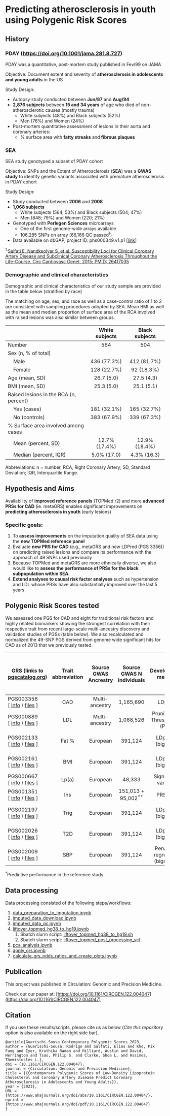 # Predicting atherosclerosis in youth using Polygenic Risk Scores

## History

### PDAY (https://doi.org/10.1001/jama.281.8.727)

PDAY was a quantitative, post-mortem study published in Fev/99 on JAMA

Objective: Document extent and severity of **atherosclerosis in adolescents and young adults** in the US

Study Design:

 - Autopsy study conducted between **Jun/87** and **Aug/94**
 - **2,876 subjects** between **15 and 34 years** of age who died of non-atherosclerotic causes (mostly trauma)
   - White subjects (48%) and Black subjects (52%)
   - Men (76%) and Women (24%)
 - Post-mortem quantitative assessment of lesions in their aorta and coronary arteries:
   - % surface area with **fatty streaks** and **fibrous plaques**

### SEA 
 
SEA study genotyped a subset of PDAY cohort

Objective: 
SNPs and the Extent of Atherosclerosis (**SEA**) was a **GWAS study** to identify genetic variants associated with premature atherosclerosis in PDAY cohort

Study Design:
 - Study conducted between **2006** and **2008**
 - **1,068 subjects**
   - White subjects (564; 53%) and Black subjects (504; 47%)
   - Men (848; 79%) and Women (220; 21%)
 - Genotyped with **Perlegen Sciences** microarrays
   - One of the first genome-wide arrays available
   - 106,285 SNPs on array (66,166 QC passed<sup>1</sup>)
 - Data available on dbGAP, project ID: phs000349.v1.p1 [[link](https://www.ncbi.nlm.nih.gov/projects/gap/cgi-bin/study.cgi?study_id=phs000349.v1.p1&phv=159038&phd=3526&pha=&pht=2191&phvf=&phdf=&phaf=&phtf=&dssp=1&consent=&temp=1)]
 
<sup>1.</sup>[Salfati E, Nandkeolyar S, et al. Susceptibility Loci for Clinical Coronary Artery Disease and Subclinical Coronary Atherosclerosis Throughout the Life-Course. Circ Cardiovasc Genet. 2015; PMID: 26417035](https://doi.org/10.1161/CIRCGENETICS.114.001071)

 ### Demographic and clinical characteristics

 Demographic and clinical characteristics of our study sample are provided in the table below (stratified by race)

 The matching on age, sex, and race as well as a case-control ratio of 1 to 2 are consistent with sampling procedures adopted by SEA. 
 Mean BMI as well as the mean and median proportion of surface area of the RCA involved with raised lesions was also similar between groups.  

 |                                               | White subjects | Black subjects |
 | --------------------------------------------- | :------------: | :------------: |
 | Number                                        | 564            | 504            | 
 | Sex (n, % of total)                           |                |                | 
 | &nbsp;&nbsp;&nbsp;&nbsp;Male                  | 436 (77.3%)    | 412 (81.7%)    |
 | &nbsp;&nbsp;&nbsp;&nbsp;Female                | 128 (22.7%)    | 92 (18.3%)     |
 | Age (mean, SD)                                | 26.7 (5.0)     | 27.5 (4.3)     |
 | BMI (mean, SD)                                | 25.3 (5.0)     | 25.1 (5.1)     |
 | Raised lesions in the RCA (n, percent)        |                |                |                                
 | &nbsp;&nbsp;&nbsp;&nbsp;Yes (cases)           | 181 (32.1%)    | 165 (32.7%)    |
 | &nbsp;&nbsp;&nbsp;&nbsp;No (controls)         | 383 (67.9%)    | 339 (67.3%)    |
 | % Surface area involved among cases           |                |                |
 | &nbsp;&nbsp;&nbsp;&nbsp;Mean (percent, SD)    | 12.7% (17.4%)  | 12.9% (18.4%)  |
 | &nbsp;&nbsp;&nbsp;&nbsp;Median (percent, IQR) | 5.0% (17.0)    | 4.3% (16.3)    |

Abbreviations: n = number, RCA, Right Coronary Artery; SD, Standard Deviation; IQR, Interquartile Range. 

## Hypothesis and Aims

Availability of **improved reference panels** (TOPMed r2) and more **advanced PRSs for CAD** (ie. metaGRS) enables significant improvements on **predicting atherosclerosis in youth** (early lesions)

### Specific goals:

 1. To **assess improvements** on the imputation quality of SEA data using the **new TOPMed reference panel**
 1. Evaluate **new PRS for CAD** (e.g., metaGRS and new LDPred (PGS 3356)) on predicting raised lesions and compare its performance with the approach of 49 SNPs used previously
 1. Because TOPMed and metaGRS are more ethnically diverse, we also would like to **assess the performance of PRSs for the black subpopulation within SEA.**
 1. **Extend analyses to causal risk factor analyses** such as hypertension and LDL whose PRSs have also substantially improved over the last 5 years

## Polygenic Risk Scores tested

We assessed one PGS for CAD and eight for traditional risk factors and highly related biomarkers showing the strongest correlation with their respective trait from recent large-scale multi-ancestry discovery and validation studies of PGSs (table below). We also recalculated and normalized the 49-SNP PGS derived from genome wide significant hits for CAD as of 2013 that we previously tested.

| GRS (links to [pgscatalog.org](https://www.pgscatalog.org/))                                                                                                | Trait abbreviation | Source GWAS Ancrestry | Source GWAS N individuals     | Development method               | Predictive performance in White subjects (or mostly white)<sup>*</sup> | Predictive performance in Black subjects<sup>*</sup> | Total Variants | Variants Used | Coverage |
| ----------------------------------------------------------------------------------------------------------------------------------------------------------- | :----------------: | :-------------------: | :---------------------------: | :------------------------------: | :--------------------------------------------------------------------: | :--------------------------------------------------: | :------------: | :-----------: | :------: | 
| PGS003356<br>[ [info](https://www.pgscatalog.org/score/PGS003356/) / [files](https://ftp.ebi.ac.uk/pub/databases/spot/pgs/scores/PGS003356/ScoringFiles/) ] | CAD                | Multi-ancestry        | 1,165,690                     | LDpred                           | HR: 1.61                                                               | Not Available                                        | 2,324,683      | 2,311,334     | 99.43%   |
| PGS000889<br>[ [info](https://www.pgscatalog.org/score/PGS000889/) / [files](https://ftp.ebi.ac.uk/pub/databases/spot/pgs/scores/PGS000889/ScoringFiles/) ] | LDL                | Multi-ancestry        | 1,088,526                     | Pruning and Thresholding (P+T)   | R<sup>2</sup>: 0.13 to 0.158                                           | R<sup>2</sup>: 0.067 to 0.173                        | 9,009          | 8,749         | 97.11%   |
| PGS002133<br>[ [info](https://www.pgscatalog.org/score/PGS002133/) / [files](https://ftp.ebi.ac.uk/pub/databases/spot/pgs/scores/PGS002133/ScoringFiles/) ] | Fat %              | European              | 391,124                       | LDpred2 (bigsnpr)                | partial-r: 0.3256 to 0.3456                                            | partial-r: 0.153 to 0.1577                           | 995,419        | 991,179       | 99.57%   |
| PGS002161<br>[ [info](https://www.pgscatalog.org/score/PGS002161/) / [files](https://ftp.ebi.ac.uk/pub/databases/spot/pgs/scores/PGS002161/ScoringFiles/) ] | BMI                | European              | 391,124                       | LDpred2 (bigsnpr)                | partial-r: 0.3595 to 0.3698                                            | partial-r: 0.1573 to 0.2104                          | 990,022        | 985,849       | 99.58%   |
| PGS000667<br>[ [info](https://www.pgscatalog.org/score/PGS000667/) / [files](https://ftp.ebi.ac.uk/pub/databases/spot/pgs/scores/PGS000667/ScoringFiles/) ] | Lp(a)              | European              | 48,333                        | Significant variants             | HR: 1.06 to 1.45                                                       | R<sup>2</sup>: 0.038                                 | 43             | 41            | 95.35%   |
| PGS001351<br>[ [info](https://www.pgscatalog.org/score/PGS001351/) / [files](https://ftp.ebi.ac.uk/pub/databases/spot/pgs/scores/PGS001351/ScoringFiles/) ] | Ins                | European              | 151,013 + 95,002<sup>**</sup> | PRS-CS                           | R<sup>2</sup>: 0.095                                                   | R<sup>2</sup>: 0.028                                 | 1,025,098      | 1,020,204     | 99.52%   |
| PGS002197<br>[ [info](https://www.pgscatalog.org/score/PGS002197/) / [files](https://ftp.ebi.ac.uk/pub/databases/spot/pgs/scores/PGS002197/ScoringFiles/) ] | Trig               | European              | 391,124                       | LDpred2 (bigsnpr)                | partial-r: 0.3494 to 0.3655                                            | partial-r: 0.1521 to 0.1776                          | 731,035        | 728,113       | 99.60%   |
| PGS002026<br>[ [info](https://www.pgscatalog.org/score/PGS002026/) / [files](https://ftp.ebi.ac.uk/pub/databases/spot/pgs/scores/PGS002026/ScoringFiles/) ] | T2D                | European              | 391,124                       | LDpred2 (bigsnpr)                | partial-r: 0.0862 to 0.1304                                            | partial-r: 0.0806 to 0.1001                          | 830,783        | 827,256       | 99.58%   |
| PGS002009<br>[ [info](https://www.pgscatalog.org/score/PGS002009/) / [files](https://ftp.ebi.ac.uk/pub/databases/spot/pgs/scores/PGS002009/ScoringFiles/) ] | SBP                | European              | 391,124                       | Penalized regression (bigstatsr) | partial-r: 0.2197 to 0.2702                                            | partial-r: 0.104 to 0.1046                           | 68,449         | 68,141        | 99.55%   |

<sup>*</sup>Predictive performance in the reference study

<!-- | [PGS000018](https://www.pgscatalog.org/score/PGS000018/)     | CAD                | Multi-ancestry        | 382,026 + 3,000<sup>**</sup>  | metaGRS                          | HR: 1.706        -->
<!-- <sup>**</sup>Cohort sizes of Source of Variant Associations and Score Development, respectively -->

## Data processing

Data processing consisted of the following steps/workflows:

1. [data_preparation_to_imputation.ipynb](./data_preparation_to_imputation.ipynb)
1. [imputed_data_download.ipynb](./imputed_data_download.ipynb)
1. [imputed_data_qc.ipynb](./imputed_data_qc.ipynb)
1. [liftover_topmed_hg38_to_hg19.ipynb](./liftover_topmed_hg38_to_hg19.ipynb)
   1. Sbatch slurm script: [liftover_topmed_hg38_to_hg19.sh](./liftover_topmed_hg38_to_hg19.sh)
   1. Sbatch slurm script: [liftover_topmed_post_processing_vcf](./liftover_topmed_post_processing_vcf.sh)
1. [pca_analysis.ipynb](./pca_analysis.ipynb)
1. [apply_grs.ipynb](./apply_grs.ipynb)
1. [calculate_grs_odds_ratios_and_create_plots.ipynb](./calculate_grs_odds_ratios_and_create_plots.ipynb)

## Publication

This project was published in Circulation: Genomic and Precision Medicine. 

Check out our paper at: [https://doi.org/10.1161/CIRCGEN.122.004047](https://doi.org/10.1161/CIRCGEN.122.004047)

## Citation

If you use these results/scripts, please cite us as below (*Cite this repository* option is also available on the right side bar).

```
@article{Guarischi-Sousa_Contemporary_Polygenic_Scores_2023,
author = {Guarischi-Sousa, Rodrigo and Salfati, Elias and Kho, Pik Fang and Iyer, Kruthika Raman and Hilliard, Austin and David, Herrington and Tsao, Philip S. and Clarke, Shoa L. and Assimes, Themistocles L.},
doi = {10.1161/CIRCGEN.122.004047},
journal = {Circulation: Genomic and Precision Medicine},
title = {{Contemporary Polygenic Scores of Low-Density Lipoprotein Cholesterol and Coronary Artery Disease Predict Coronary Atherosclerosis in Adolescents and Young Adults}},
year = {2023},
URL = {https://www.ahajournals.org/doi/abs/10.1161/CIRCGEN.122.004047},
eprint = {https://www.ahajournals.org/doi/pdf/10.1161/CIRCGEN.122.004047}
}
```
